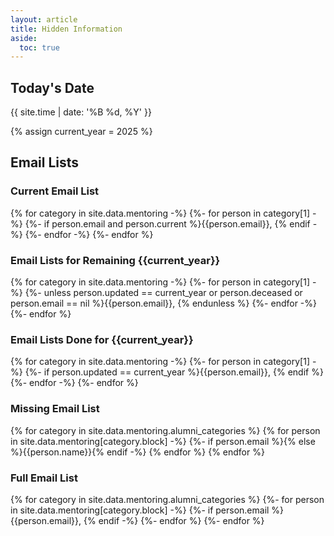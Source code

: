 ```yaml
---
layout: article
title: Hidden Information
aside:
  toc: true
---
```


## Today's Date

{{ site.time | date: '%B %d, %Y' }}

{% assign current_year = 2025 %}

## Email Lists

### Current Email List

{% for category in site.data.mentoring -%}
{%- for person in category[1] -%}
{%- if person.email and person.current %}{{person.email}}, {% endif -%}
{%- endfor -%}
{%- endfor %}

### Email Lists for Remaining {{current_year}}

{% for category in site.data.mentoring -%}
{%- for person in category[1] -%}
{%- unless person.updated == current_year or person.deceased or person.email == nil %}{{person.email}}, {% endunless %}
{%- endfor -%}
{%- endfor %}

### Email Lists Done for {{current_year}}

{% for category in site.data.mentoring -%}
{%- for person in category[1] -%}
{%- if person.updated == current_year %}{{person.email}}, {% endif %}
{%- endfor -%}
{%- endfor %}


### Missing Email List

{% for category in site.data.mentoring.alumni_categories %}
{% for person in site.data.mentoring[category.block] -%}
{%- if person.email %}{% else %}{{person.name}}{% endif -%}
{% endfor %}
{% endfor %}


### Full Email List

{% for category in site.data.mentoring.alumni_categories %}
{%- for person in site.data.mentoring[category.block] -%}
{%- if person.email %}{{person.email}}, {% endif -%}
{%- endfor %}
{%- endfor %}
